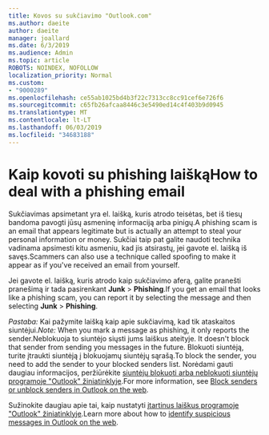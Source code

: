 ```yaml
---
title: Kovos su sukčiavimo "Outlook.com"
ms.author: daeite
author: daeite
manager: joallard
ms.date: 6/3/2019
ms.audience: Admin
ms.topic: article
ROBOTS: NOINDEX, NOFOLLOW
localization_priority: Normal
ms.custom:
- "9000289"
ms.openlocfilehash: ce55ab1025bd4b3f22c7313cc8cc91cef6e726f6
ms.sourcegitcommit: c65fb26afcaa8446c3e5490ed14c4f403b9d0945
ms.translationtype: MT
ms.contentlocale: lt-LT
ms.lasthandoff: 06/03/2019
ms.locfileid: "34683188"
---
```

# <a name="how-to-deal-with-a-phishing-email"></a><span data-ttu-id="345b3-102">Kaip kovoti su phishing laišką</span><span class="sxs-lookup"><span data-stu-id="345b3-102">How to deal with a phishing email</span></span>

<span data-ttu-id="345b3-103">Sukčiavimas apsimetant yra el. laišką, kuris atrodo teisėtas, bet iš tiesų bandoma pavogti jūsų asmeninę informaciją arba pinigų.</span><span class="sxs-lookup"><span data-stu-id="345b3-103">A phishing scam is an email that appears legitimate but is actually an attempt to steal your personal information or money.</span></span> <span data-ttu-id="345b3-104">Sukčiai taip pat galite naudoti technika vadinama apsimesti kitu asmeniu, kad jis atsirastų, jei gavote el. laišką iš savęs.</span><span class="sxs-lookup"><span data-stu-id="345b3-104">Scammers can also use a technique called spoofing to make it appear as if you've received an email from yourself.</span></span>

<span data-ttu-id="345b3-105">Jei gavote el. laišką, kuris atrodo kaip sukčiavimo aferą, galite pranešti pranešimą ir tada pasirenkant **Junk** > **Phishing**.</span><span class="sxs-lookup"><span data-stu-id="345b3-105">If you get an email that looks like a phishing scam, you can report it by selecting the message and then selecting **Junk** > **Phishing**.</span></span>

<span data-ttu-id="345b3-106">*Pastaba:* Kai pažymite laišką kaip apie sukčiavimą, kad tik ataskaitos siuntėjui.</span><span class="sxs-lookup"><span data-stu-id="345b3-106">*Note:* When you mark a message as phishing, it only reports the sender.</span></span><span data-ttu-id="345b3-107">Neblokuoja to siuntėjo siųsti jums laiškus ateityje.</span><span class="sxs-lookup"><span data-stu-id="345b3-107"> It doesn't block that sender from sending you messages in the future.</span></span> <span data-ttu-id="345b3-108">Blokuoti siuntėją, turite įtraukti siuntėją į blokuojamų siuntėjų sąrašą.</span><span class="sxs-lookup"><span data-stu-id="345b3-108">To block the sender, you need to add the sender to your blocked senders list.</span></span> <span data-ttu-id="345b3-109">Norėdami gauti daugiau informacijos, peržiūrėkite [siuntėjų blokuoti arba neblokuoti siuntėjų programoje "Outlook" žiniatinklyje](https://support.office.com/article/9bf812d4-6995-4d19-901a-76d6e26939b0).</span><span class="sxs-lookup"><span data-stu-id="345b3-109">For more information, see [Block senders or unblock senders in Outlook on the web](https://support.office.com/article/9bf812d4-6995-4d19-901a-76d6e26939b0).</span></span>

<span data-ttu-id="345b3-110">Sužinokite daugiau apie tai, kaip nustatyti [įtartinus laiškus programoje "Outlook" žiniatinklyje](https://support.office.com/article/3d44102b-6ce3-4f7c-a359-b623bec82206).</span><span class="sxs-lookup"><span data-stu-id="345b3-110">Learn more about how to [identify suspicious messages in Outlook on the web](https://support.office.com/article/3d44102b-6ce3-4f7c-a359-b623bec82206).</span></span>